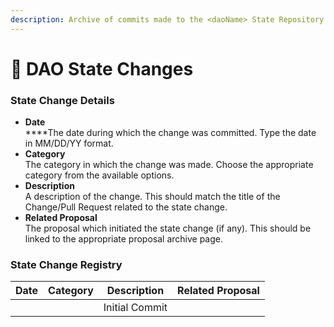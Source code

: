 ```yaml
---
description: Archive of commits made to the <daoName> State Repository
---
```


# 🔏 DAO State Changes

### State Change Details <a href="#details" id="details"></a>

* **Date**\
  ****The date during which the change was committed. Type the date in MM/DD/YY format.
* **Category**\
  The category in which the change was made. Choose the appropriate category from the available options.
* **Description**\
  A description of the change. This should match the title of the Change/Pull Request related to the state change.
* **Related Proposal**\
  The proposal which initiated the state change (if any). This should be linked to the appropriate proposal archive page.

### State Change Registry <a href="#registry" id="registry"></a>

<table><thead><tr><th>Date</th><th data-type="select">Category</th><th align="center">Description</th><th data-type="content-ref">Related Proposal</th></tr></thead><tbody><tr><td></td><td></td><td align="center">Initial Commit</td><td></td></tr></tbody></table>
